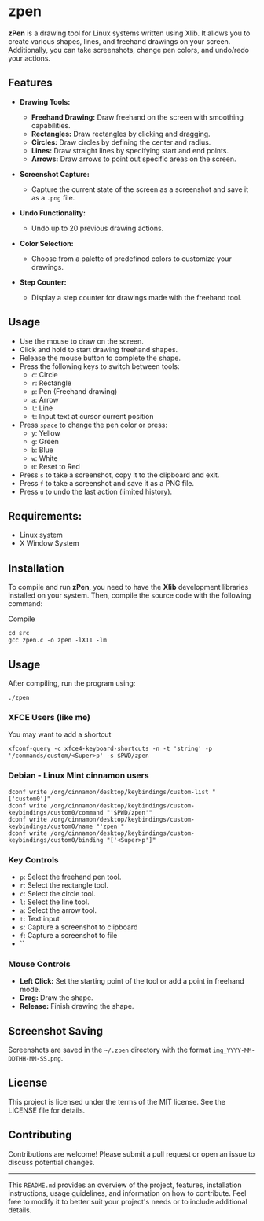 # zpen

**zPen** is a drawing tool for Linux systems written using Xlib. It allows you to create various shapes, lines, and freehand drawings on your screen. Additionally, you can take screenshots, change pen colors, and undo/redo your actions.
## Features

- **Drawing Tools:**
    
    - **Freehand Drawing:** Draw freehand on the screen with smoothing capabilities.
    - **Rectangles:** Draw rectangles by clicking and dragging.
    - **Circles:** Draw circles by defining the center and radius.
    - **Lines:** Draw straight lines by specifying start and end points.
    - **Arrows:** Draw arrows to point out specific areas on the screen.
- **Screenshot Capture:**
    
    - Capture the current state of the screen as a screenshot and save it as a `.png` file.
- **Undo Functionality:**
    
    - Undo up to 20 previous drawing actions.
- **Color Selection:**
    
    - Choose from a palette of predefined colors to customize your drawings.
- **Step Counter:**
    
    - Display a step counter for drawings made with the freehand tool.

## Usage

- Use the mouse to draw on the screen.
- Click and hold to start drawing freehand shapes.
- Release the mouse button to complete the shape.
- Press the following keys to switch between tools:
    - `c`: Circle
    - `r`: Rectangle
    - `p`: Pen (Freehand drawing)
    - `a`: Arrow
    - `l`: Line
    - `t`: Input text at cursor current position
- Press `space` to change the pen color or press:
	- `y`: Yellow
	- `g`: Green
	- `b`: Blue
	- `w`: White
	- `0`: Reset to Red
- Press `s` to take a screenshot, copy it to the clipboard and exit.
- Press `f` to take a screenshot and save it as a PNG file.
- Press `u` to undo the last action (limited history).
## Requirements:

- Linux system
- X Window System
## Installation

To compile and run **zPen**, you need to have the **Xlib** development libraries installed on your system. Then, compile the source code with the following command:

Compile

```
cd src
gcc zpen.c -o zpen -lX11 -lm
```

## Usage

After compiling, run the program using:

`./zpen`

### XFCE Users (like me)

You may want to add a shortcut 

`xfconf-query -c xfce4-keyboard-shortcuts -n -t 'string' -p '/commands/custom/<Super>p' -s $PWD/zpen`

### Debian - Linux Mint cinnamon users

```
dconf write /org/cinnamon/desktop/keybindings/custom-list "['custom0']"
dconf write /org/cinnamon/desktop/keybindings/custom-keybindings/custom0/command "'$PWD/zpen'"
dconf write /org/cinnamon/desktop/keybindings/custom-keybindings/custom0/name "'zpen'"
dconf write /org/cinnamon/desktop/keybindings/custom-keybindings/custom0/binding "['<Super>p']"
```

### Key Controls

- `p`: Select the freehand pen tool.
- `r`: Select the rectangle tool.
- `c`: Select the circle tool.
- `l`: Select the line tool.
- `a`: Select the arrow tool.
- `t`: Text input
- `s`: Capture a screenshot to clipboard
- `f`: Capture a screenshot to file
- ``

### Mouse Controls

- **Left Click:** Set the starting point of the tool or add a point in freehand mode.
- **Drag:** Draw the shape.
- **Release:** Finish drawing the shape.

## Screenshot Saving

Screenshots are saved in the `~/.zpen` directory with the format `img_YYYY-MM-DDTHH-MM-SS.png`.

## License

This project is licensed under the terms of the MIT license. See the LICENSE file for details.

## Contributing

Contributions are welcome! Please submit a pull request or open an issue to discuss potential changes.

---

This `README.md` provides an overview of the project, features, installation instructions, usage guidelines, and information on how to contribute. Feel free to modify it to better suit your project's needs or to include additional details.
